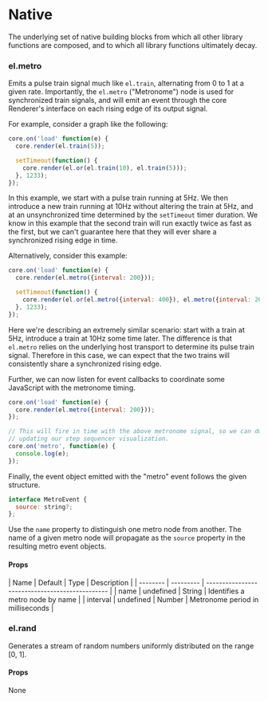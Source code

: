 # Native

The underlying set of native building blocks from which all other library functions
are composed, and to which all library functions ultimately decay.

### el.metro

Emits a pulse train signal much like `el.train`, alternating from 0 to 1 at a
given rate. Importantly, the `el.metro` ("Metronome") node is used for synchronized
train signals, and will emit an event through the core Renderer's interface on each
rising edge of its output signal.

For example, consider a graph like the following:

```js
core.on('load' function(e) {
  core.render(el.train(5));

  setTimeout(function() {
    core.render(el.or(el.train(10), el.train(5)));
  }, 1233);
});
```

In this example, we start with a pulse train running at 5Hz. We then introduce a new
train running at 10Hz without altering the train at 5Hz, and at an unsynchronized time
determined by the `setTimeout` timer duration. We know in this example that the second
train will run exactly twice as fast as the first, but we can't guarantee here that they
will ever share a synchronized rising edge in time.

Alternatively, consider this example:

```js
core.on('load' function(e) {
  core.render(el.metro({interval: 200}));

  setTimeout(function() {
    core.render(el.or(el.metro({interval: 400}), el.metro({interval: 200})));
  }, 1233);
});
```

Here we're describing an extremely similar scenario: start with a train at 5Hz, introduce
a train at 10Hz some time later. The difference is that `el.metro` relies on the underlying
host transport to determine its pulse train signal. Therefore in this case, we can expect
that the two trains will consistently share a synchronized rising edge.

Further, we can now listen for event callbacks to coordinate some JavaScript with the
metronome timing.

```js
core.on('load' function(e) {
  core.render(el.metro({interval: 200}));
});

// This will fire in time with the above metronome signal, so we can do things like
// updating our step sequencer visualization.
core.on('metro', function(e) {
  console.log(e);
});
```

Finally, the event object emitted with the "metro" event follows the given structure.

```javascript
interface MetroEvent {
  source: string?;
};
```

Use the `name` property to distinguish one metro node from another. The name
of a given metro node will propagate as the `source` property in the resulting
metro event objects.

#### Props

| Name     | Default   | Type   | Description                            |
| -------- | --------- | ----------------------------------------------- |
| name     | undefined | String | Identifies a metro node by name        |
| interval | undefined | Number | Metronome period in milliseconds       |

### el.rand

Generates a stream of random numbers uniformly distributed on the range [0, 1].

#### Props

None

